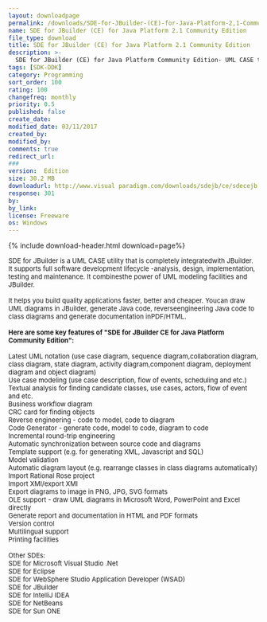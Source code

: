 ```yaml
---
layout: downloadpage
permalink: /downloads/SDE-for-JBuilder-(CE)-for-Java-Platform-2,1-Community-Edition/
name: SDE for JBuilder (CE) for Java Platform 2.1 Community Edition
file_type: download
title: SDE for JBuilder (CE) for Java Platform 2.1 Community Edition
description: >-
  SDE for JBuilder (CE) for Java Platform Community Edition- UML CASE tool for JBuilder - UML diagrams, reverse engineering, more
tags: [SDK-DDK]
category: Programming
sort_order: 100
rating: 100
changefreq: monthly
priority: 0.5
published: false
create_date:
modified_date: 03/11/2017
created_by:
modified_by:
comments: true
redirect_url:
###
version:  Edition
size: 30.2 MB
downloadurl: http://www.visual paradigm.com/downloads/sdejb/ce/sdecejb.exe
response: 301
by:
by_link:
license: Freeware
os: Windows
---
```


{% include download-header.html download=page%}

<p style="fix-download-text !important">
<p><font size="2"><p>SDE for JBuilder is a UML CASE utility that is completely integratedwith JBuilder. It supports full software development lifecycle -analysis, design, implementation, testing and maintenance. It combinesthe power of UML modeling facilities and JBuilder. <br />
<br />
It helps you build quality applications faster, better and cheaper. Youcan draw UML diagrams in JBuilder, generate Java code, reverseengineering Java code to class diagrams and generate documentation inPDF/HTML.<br />
<br />
<span><strong>Here </strong><strong>are some key features of "SDE for JBuilder CE for Java Platform Community Edition":</strong></span><br />
<br />
Latest UML notation (use case diagram, sequence diagram,collaboration diagram, class diagram, state diagram, activity diagram,component diagram, deployment diagram and object diagram)<br />
Use case modeling (use case description, flow of events, scheduling and etc.)<br />
Textual analysis for finding candidate classes, use cases, actors, flow of event and etc.<br />
Business</a> workflow diagram<br />
CRC card for finding objects<br />
Reverse engineering - code to model, code to diagram<br />
Code Generator - generate code, model to code, diagram to code<br />
Incremental round-trip engineering<br />
Automatic synchronization between source code and diagrams<br />
Template support (e.g. for generating XML, Javascript and SQL)<br />
Model validation<br />
Automatic diagram layout (e.g. rearrange classes in class diagrams automatically)<br />
Import Rational Rose project<br />
Import XMI/export XMI<br />
Export diagrams to image in PNG, JPG, SVG formats<br />
OLE support - draw UML diagrams in Microsoft Word, PowerPoint and Excel directly<br />
Generate report and documentation in HTML and PDF formats<br />
Version control<br />
Multilingual support<br />
Printing facilities<br />
<br />
Other SDEs:<br />
SDE for Microsoft Visual Studio .Net<br />
SDE for Eclipse<br />
SDE for WebSphere Studio Application Developer (WSAD)<br />
SDE for JBuilder<br />
SDE for IntelliJ IDEA<br />
SDE for NetBeans<br />
SDE for Sun ONE</p></p></p>
